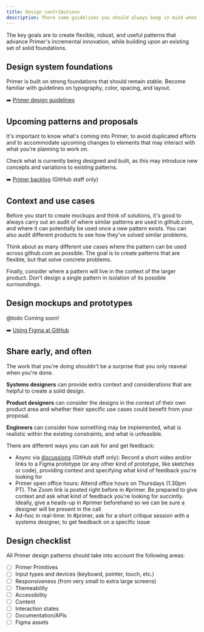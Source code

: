 ```yaml
---
title: Design contributions
description: There some guidelines you should always keep in mind when creating Primer design patterns.
---
```


The key goals are to create flexible, robust, and useful patterns that advance Primer's incremental innovation, while building upon an existing set of solid foundations.

## Design system foundations

Primer is built on strong foundations that should remain stable. Become familiar with guidelines on typography, color, spacing, and layout.

➡️ [Primer design guidelines](https://primer.style/design/)

## Upcoming patterns and proposals

It's important to know what's coming into Primer, to avoid duplicated efforts and to accommodate upcoming changes to elements that may interact with what you're planning to work on.

Check what is currently being designed and built, as this may introduce new concepts and variations to existing patterns.

➡️ [Primer backlog](https://github.com/github/primer/projects/1?fullscreen=true) (GitHub staff only)

## Context and use cases

Before you start to create mockups and think of solutions, it's good to always carry out an audit of where similar patterns are used in github.com, and where it can potentially be used once a new pattern exists. You can also audit different products to see how they've solved similar problems.

Think about as many different use cases where the pattern can be used across github.com as possible. The goal is to create patterns that are flexible, but that solve concrete problems.

Finally, consider where a pattern will live in the context of the larger product. Don't design a single pattern in isolation of its possible surroundings.

## Design mockups and prototypes

@todo Coming soon!

<!-- Get started in Figma by duplicating the **Primer pattern template** file. You can find it in **Design Infrastructure > Contributions**. Follow the instructions in the file on how to name, and use the template, so that it accurately indicates the stage of the design work.

You can also use an alternative prototyping tool like CodePen, Framer, or anything else that you're comfortable using — just make sure the prototypes are linked to from the pattern tracking issue. -->

➡️ [Using Figma at GitHub](https://primer.style/design/tools/figma)

<!-- @todo Naming, API: design and eng alignment -->

## Share early, and often

The work that you're doing shouldn't be a surprise that you only reaveal when you're done. 

**Systems designers** can provide extra context and considerations that are helpful to create a solid design. 

**Product designers** can consider the designs in the context of their own product area and whether their specific use cases could benefit from your proposal. 

**Engineers** can consider how something may be implemented, what is realistic within the existing constraints, and what is unfeasible.

There are different ways you can ask for and get feedback:

- Async via [discussions](https://github.com/github/primer/discussions/categories/feedback) (GitHub staff only): Record a short video and/or links to a Figma prototype (or any other kind of prototype, like sketches or code), providing context and specifying what kind of feedback you're looking for 
- Primer open office hours: Attend office hours on Thursdays (1.30pm PT). The Zoom link is posted right before in #primer. Be prepared to give context and ask what kind of feedback you're looking for succintly. Ideally, give a heads-up in #primer beforehand so we can be sure a designer will be present in the call
- Ad-hoc in real-time:  In #primer, ask for a short critique session with a systems designer, to get feedback on a specific issue

## Design checklist

All Primer design patterns should take into account the following areas:

- [ ] Primer Primitives
- [ ] Input types and devices (keyboard, pointer, touch, etc.)
- [ ] Responsiveness (from very small to extra large screens)
- [ ] Themeability
- [ ] Accessibility
- [ ] Content
- [ ] Interaction states
- [ ] Documentation/APIs
- [ ] Figma assets
